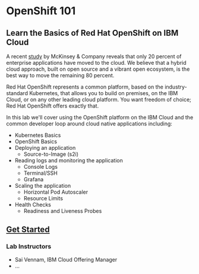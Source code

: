 # OpenShift 101

## Learn the Basics of Red Hat OpenShift on IBM Cloud

A recent [study](https://github.com/svennam92/openshift101/tree/ab7f1406831de9aa1a60da349dd5bff8d11f7e13/workshop/study/README.md) by McKinsey & Company reveals that only 20 percent of enterprise applications have moved to the cloud. We believe that a hybrid cloud approach, built on open source and a vibrant open ecosystem, is the best way to move the remaining 80 percent.

Red Hat OpenShift represents a common platform, based on the industry-standard Kubernetes, that allows you to build on premises, on the IBM Cloud, or on any other leading cloud platform. You want freedom of choice; Red Hat OpenShift offers exactly that.

In this lab we'll cover using the OpenShift platform on the IBM Cloud and the common developer loop around cloud native applications including:

* Kubernetes Basics
* OpenShift Basics
* Deploying an application
  * Source-to-Image \(s2i\)
* Reading logs and monitoring the application
  * Console Logs
  * Terminal/SSH
  * Grafana
* Scaling the application
  * Horizontal Pod Autoscaler
  * Resource Limits
* Health Checks
  * Readiness and Liveness Probes

## [Get Started](GETSTARTED.md)

### Lab Instructors

* Sai Vennam, IBM Cloud Offering Manager
* ...
